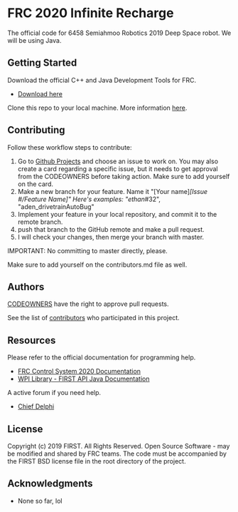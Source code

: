 # FRC 2020 Infinite Recharge

The official code for 6458 Semiahmoo Robotics 2019 Deep Space robot.
We will be using Java.

## Getting Started
 
Download the official C++ and Java Development Tools for FRC.
 * [Download here](https://github.com/wpilibsuite/allwpilib/releases)
 
 Clone this repo to your local machine. More information [here](https://rogerdudler.github.io/git-guide/).

## Contributing

Follow these workflow steps to contribute:

1. Go to [Github Projects](https://github.com/Semiahmoo-Robotics/FRC-2020-InfiniteRecharge/projects) and choose an issue to work on. You may also create a card regarding a specific issue, but it needs to get approval from the CODEOWNERS before taking action. Make sure to add yourself on the card.
2. Make a new branch for your feature. Name it "[Your name]_[Issue #/Feature Name]" Here's examples: "ethan_#32", "aden_drivetrainAutoBug"
3. Implement your feature in your local repository, and commit it to the remote branch.
4. push that branch to the GitHub remote and make a pull request.
5. I will check your changes, then merge your branch with master.

IMPORTANT: No committing to master directly, please.

Make sure to add yourself on the contributors.md file as well.

## Authors

[CODEOWNERS](https://github.com/Semiahmoo-Robotics/FRC-2020-InfiniteRecharge/tree/master/doc/CODEOWNERS) have the right to approve pull requests.

See the list of [contributors](https://github.com/Semiahmoo-Robotics/FRC-2020-InfiniteRecharge/tree/master/doc/Contributors.md) who participated in this project.

## Resources

Please refer to the official documentation for programming help.
 * [FRC Control System 2020 Documentation](https://docs.wpilib.org/en/latest/docs/getting-started/getting-started-frc-control-system/wpilib-setup.html)
 * [WPI Library - FIRST API Java Documentation](http://first.wpi.edu/FRC/roborio/release/docs/java/)
 
A active forum if you need help.
 * [Chief Delphi](https://www.chiefdelphi.com/c/technical/java)

## License

Copyright (c) 2019 FIRST. All Rights Reserved.
Open Source Software - may be modified and shared by FRC teams. The code must be accompanied by the FIRST BSD license file in the root directory of the project.

## Acknowledgments

* None so far, lol
